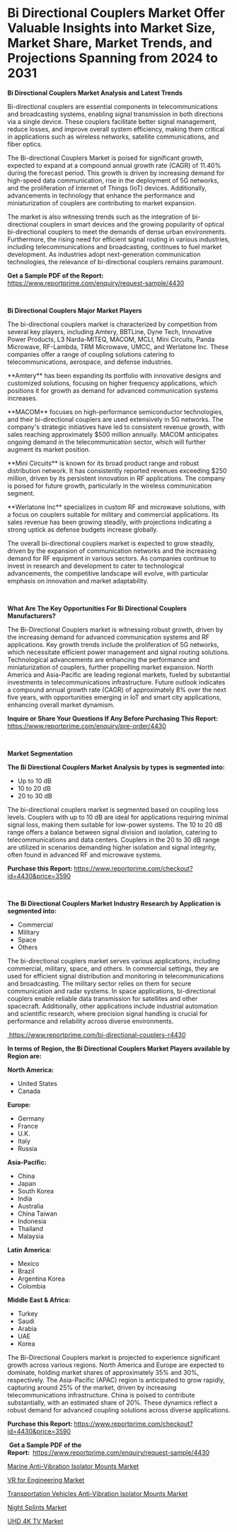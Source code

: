 <p><h1>Bi Directional Couplers Market Offer Valuable Insights into Market Size, Market Share, Market Trends, and Projections Spanning from 2024 to 2031</h1></p><p><strong>Bi Directional Couplers Market Analysis and Latest Trends</strong></p>
<p><p>Bi-directional couplers are essential components in telecommunications and broadcasting systems, enabling signal transmission in both directions via a single device. These couplers facilitate better signal management, reduce losses, and improve overall system efficiency, making them critical in applications such as wireless networks, satellite communications, and fiber optics.</p><p>The Bi-directional Couplers Market is poised for significant growth, expected to expand at a compound annual growth rate (CAGR) of 11.40% during the forecast period. This growth is driven by increasing demand for high-speed data communication, rise in the deployment of 5G networks, and the proliferation of Internet of Things (IoT) devices. Additionally, advancements in technology that enhance the performance and miniaturization of couplers are contributing to market expansion.</p><p>The market is also witnessing trends such as the integration of bi-directional couplers in smart devices and the growing popularity of optical bi-directional couplers to meet the demands of dense urban environments. Furthermore, the rising need for efficient signal routing in various industries, including telecommunications and broadcasting, continues to fuel market development. As industries adopt next-generation communication technologies, the relevance of bi-directional couplers remains paramount.</p></p>
<p><strong>Get a Sample PDF of the Report:&nbsp;</strong> <a href="https://www.reportprime.com/enquiry/request-sample/4430">https://www.reportprime.com/enquiry/request-sample/4430</a></p>
<p>&nbsp;</p>
<p><strong>Bi Directional Couplers Major Market Players</strong></p>
<p><p>The bi-directional couplers market is characterized by competition from several key players, including Amtery, BBTLine, Dyne Tech, Innovative Power Products, L3 Narda-MITEQ, MACOM, MCLI, Mini Circuits, Panda Microwave, RF-Lambda, TRM Microwave, UMCC, and Werlatone Inc. These companies offer a range of coupling solutions catering to telecommunications, aerospace, and defense industries.</p><p>**Amtery** has been expanding its portfolio with innovative designs and customized solutions, focusing on higher frequency applications, which positions it for growth as demand for advanced communication systems increases.</p><p>**MACOM** focuses on high-performance semiconductor technologies, and their bi-directional couplers are used extensively in 5G networks. The company's strategic initiatives have led to consistent revenue growth, with sales reaching approximately $500 million annually. MACOM anticipates ongoing demand in the telecommunication sector, which will further augment its market position.</p><p>**Mini Circuits** is known for its broad product range and robust distribution network. It has consistently reported revenues exceeding $250 million, driven by its persistent innovation in RF applications. The company is poised for future growth, particularly in the wireless communication segment.</p><p>**Werlatone Inc** specializes in custom RF and microwave solutions, with a focus on couplers suitable for military and commercial applications. Its sales revenue has been growing steadily, with projections indicating a strong uptick as defense budgets increase globally.</p><p>The overall bi-directional couplers market is expected to grow steadily, driven by the expansion of communication networks and the increasing demand for RF equipment in various sectors. As companies continue to invest in research and development to cater to technological advancements, the competitive landscape will evolve, with particular emphasis on innovation and market adaptability.</p></p>
<p>&nbsp;</p>
<p><strong>What Are The Key Opportunities For Bi Directional Couplers Manufacturers?</strong></p>
<p><p>The Bi-Directional Couplers market is witnessing robust growth, driven by the increasing demand for advanced communication systems and RF applications. Key growth trends include the proliferation of 5G networks, which necessitate efficient power management and signal routing solutions. Technological advancements are enhancing the performance and miniaturization of couplers, further propelling market expansion. North America and Asia-Pacific are leading regional markets, fueled by substantial investments in telecommunications infrastructure. Future outlook indicates a compound annual growth rate (CAGR) of approximately 8% over the next five years, with opportunities emerging in IoT and smart city applications, enhancing overall market dynamism.</p></p>
<p><strong>Inquire or Share Your Questions If Any Before Purchasing This Report:</strong> <a href="https://www.reportprime.com/enquiry/pre-order/4430">https://www.reportprime.com/enquiry/pre-order/4430</a></p>
<p>&nbsp;</p>
<p><strong>Market Segmentation</strong></p>
<p><strong>The Bi Directional Couplers Market Analysis by types is segmented into:</strong></p>
<p><ul><li>Up to 10 dB</li><li>10 to 20 dB</li><li>20 to 30 dB</li></ul></p>
<p><p>The bi-directional couplers market is segmented based on coupling loss levels. Couplers with up to 10 dB are ideal for applications requiring minimal signal loss, making them suitable for low-power systems. The 10 to 20 dB range offers a balance between signal division and isolation, catering to telecommunications and data centers. Couplers in the 20 to 30 dB range are utilized in scenarios demanding higher isolation and signal integrity, often found in advanced RF and microwave systems.</p></p>
<p><strong>Purchase this Report:&nbsp;</strong><a href="https://www.reportprime.com/checkout?id=4430&price=3590">https://www.reportprime.com/checkout?id=4430&price=3590</a></p>
<p>&nbsp;</p>
<p><strong>The Bi Directional Couplers Market Industry Research by Application is segmented into:</strong></p>
<p><ul><li>Commercial</li><li>Military</li><li>Space</li><li>Others</li></ul></p>
<p><p>The bi-directional couplers market serves various applications, including commercial, military, space, and others. In commercial settings, they are used for efficient signal distribution and monitoring in telecommunications and broadcasting. The military sector relies on them for secure communication and radar systems. In space applications, bi-directional couplers enable reliable data transmission for satellites and other spacecraft. Additionally, other applications include industrial automation and scientific research, where precision signal handling is crucial for performance and reliability across diverse environments.</p></p>
<p><a href="https://www.reportprime.com/bi-directional-couplers-r4430">&nbsp;https://www.reportprime.com/bi-directional-couplers-r4430</a></p>
<p><strong>In terms of Region, the Bi Directional Couplers Market Players available by Region are:</strong></p>
<p>
    <p> <strong> North America: </strong>
        <ul>
            <li>United States</li>
            <li>Canada</li>
        </ul>
        </p> 
    <p> <strong> Europe: </strong>
        <ul>
            <li>Germany</li>
            <li>France</li>
            <li>U.K.</li>
            <li>Italy</li>
            <li>Russia</li>
        </ul>
        </p> 
    <p> <strong> Asia-Pacific: </strong>
        <ul>
            <li>China</li>
            <li>Japan</li>
            <li>South Korea</li>
            <li>India</li>
            <li>Australia</li>
            <li>China Taiwan</li>
            <li>Indonesia</li>
            <li>Thailand</li>
            <li>Malaysia</li>
        </ul>
        </p> 
    <p> <strong> Latin America: </strong>
        <ul>
            <li>Mexico</li>
            <li>Brazil</li>
            <li>Argentina Korea</li>
            <li>Colombia</li>
        </ul>
        </p> 
    <p> <strong> Middle East & Africa: </strong>
        <ul>
            <li>Turkey</li>
            <li>Saudi</li>
            <li>Arabia</li>
            <li>UAE</li>
            <li>Korea</li>
        </ul>
    </p>
    </p>
<p><p>The Bi-Directional Couplers market is projected to experience significant growth across various regions. North America and Europe are expected to dominate, holding market shares of approximately 35% and 30%, respectively. The Asia-Pacific (APAC) region is anticipated to grow rapidly, capturing around 25% of the market, driven by increasing telecommunications infrastructure. China is poised to contribute substantially, with an estimated share of 20%. These dynamics reflect a robust demand for advanced coupling solutions across diverse applications.</p></p>
<p><strong>Purchase this Report: </strong><a href="https://www.reportprime.com/checkout?id=4430&price=3590">https://www.reportprime.com/checkout?id=4430&price=3590</a></p>
<p>&nbsp;<strong>Get a Sample PDF of the Report:&nbsp;&nbsp;</strong><a href="https://www.reportprime.com/enquiry/request-sample/4430">https://www.reportprime.com/enquiry/request-sample/4430</a></p>
<p><strong></strong></p>
<p><p><a href="https://issuu.com/reportprime-2/docs/marine-anti-vibration-isolator-moun_3dc8c9c3f812c1">Marine Anti-Vibration Isolator Mounts Market</a></p><p><a href="https://www.linkedin.com/pulse/vr-engineering-market-forecasts-trends-impact-analysis-skx5e?trackingId=e3%2BqDcq1QYev%2Bxz8MClqSw%3D%3D">VR for Engineering Market</a></p><p><a href="https://issuu.com/reportprime-2/docs/transportation-vehicles-anti-vibrat_00c9f47c0ae82d">Transportation Vehicles Anti-Vibration Isolator Mounts Market</a></p><p><a href="https://www.linkedin.com/pulse/global-night-splints-market-size-expected-reach-cagr-58-lzxxe?trackingId=Qc9N6GEqQZWolPGhsCgeSw%3D%3D">Night Splints Market</a></p><p><a href="https://github.com/lylyparadise/Market-Research-Report-List-5/blob/main/uhd-4k-tv-market.md">UHD 4K TV Market</a></p></p>